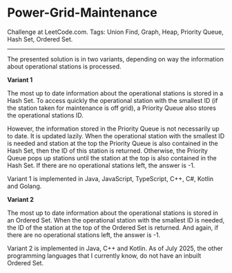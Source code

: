 # Power-Grid-Maintenance
Challenge at LeetCode.com. Tags: Union Find, Graph, Heap, Priority Queue, Hash Set, Ordered Set.

---------------------------------------------------------------------------------------------------------------------------------------------------------------

The presented solution is in two variants, depending on way the information about operational stations is processed.

**Variant 1**

The most up to date information about the operational stations is stored in a Hash Set. To access quickly the operational station with the smallest ID (if the station taken for maintenance is off grid), a Priority Queue also stores the operational stations ID. 

However, the information stored in the Priority Queue is not necessarily up to date. It is updated lazily. When the operational station with the smallest ID is needed and station at the top the Priority Queue is also contained in the Hash Set, then the ID of this station is returned. Otherwise, the Priority Queue pops up stations until the station at the top is also contained in the Hash Set. If there are no operational stations left, the answer is -1.

Variant 1 is implemented in Java, JavaScript, TypeScript, C++, C#, Kotlin and Golang.

**Variant 2**

The most up to date information about the operational stations is stored in an Ordered Set. When the operational station with the smallest ID is needed, the ID of the station at the top of the Ordered Set is returned. And again, if there are no operational stations left, the answer is -1.

Variant 2 is implemented in Java, C++ and Kotlin. As of July 2025, the other programming languages that I currently know, do not have an inbuilt Ordered Set.
